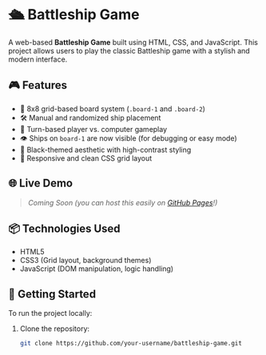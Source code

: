 # 🛳️ Battleship Game

A web-based **Battleship Game** built using HTML, CSS, and JavaScript. This project allows users to play the classic Battleship game with a stylish and modern interface.

## 🎮 Features

- 🧩 8x8 grid-based board system (`.board-1` and `.board-2`)
- 🛠️ Manual and randomized ship placement
- 🎯 Turn-based player vs. computer gameplay
- 👁️ Ships on `board-1` are now visible (for debugging or easy mode)
- 💅 Black-themed aesthetic with high-contrast styling
- 🎨 Responsive and clean CSS grid layout

## 🌐 Live Demo

> _Coming Soon (you can host this easily on [GitHub Pages](https://pages.github.com)!)_

## 📦 Technologies Used

- HTML5
- CSS3 (Grid layout, background themes)
- JavaScript (DOM manipulation, logic handling)

## 🚀 Getting Started

To run the project locally:

1. Clone the repository:

   ```bash
   git clone https://github.com/your-username/battleship-game.git
